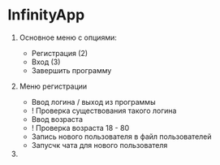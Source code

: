# InfinityApp

1. Основное меню с опциями:
    - Регистрация (2)
    - Вход (3)
    - Завершить программу

2. Меню регистрации
    - Ввод логина / выход из программы
    - ! Проверка существования такого логина
    - Ввод возраста
    - ! Проверка возраста 18 - 80
    - Запись нового пользователя в файл пользователей
    - Запусчк чата для нового пользователя

3. 